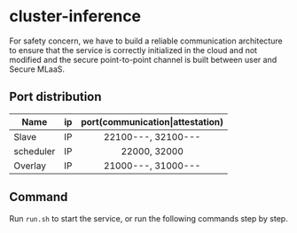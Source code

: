 # cluster-inference
For safety concern, we have to build a reliable communication architecture to ensure that the service is correctly initialized in the cloud and not modified and the secure point-to-point channel is built between user and Secure MLaaS. 


## Port distribution
| Name        | ip    |  port(communication\|attestation)  |
| --------   | -----:   | :----: |
| Slave        |    IP   |   22100---, 32100---    |
| scheduler        |   IP    |   22000, 32000   |
| Overlay        |   IP    |   21000---, 31000---    |


## Command
Run `run.sh` to start the service, or run the following commands step by step.
<!-- 
```

# Setup environment
cd cluster-inference
source environment.sh

PartID=$1
TARGET_NAME=sgx-task-enclave
TARGET_DIR=`pwd`/sgx-task-enclave/target/x86_64-fortanix-unknown-sgx/debug
TARGET=$TARGET_DIR/$TARGET_NAME
TARGET_SGX=$TARGET_DIR/$TARGET_NAME.sgxs
TARGET_SIG=$TARGET_DIR/$TARGET_NAME.sig
KEY=ra-enclave/examples/data/vendor-keys/private_key.pem

# Build and sign enclave
(cd sgx-task-enclave && cargo build --target x86_64-fortanix-unknown-sgx ) && \
ftxsgx-elf2sgxs $TARGET --heap-size 0x10000000 --stack-size 0x800000 --threads 8 \
    --debug --output $TARGET_SGX && \
#sgxs-sign --key $KEY $TARGET_SGX $TARGET_DIR/$TARGET_NAME.sig -d --xfrm 7/0 --isvprodid 0 --isvsvn 0
sgxs-sign --key $KEY $TARGET_SGX $TARGET_SIG -d --xfrm 7/0 --isvprodid 0 --isvsvn 0

# Build client
# (cd attest-client && cargo build --target x86_64-unknown-linux-gnu  --example attest_client --features verbose )

# Build SP
# (cd ra-sp && cargo build --target x86_64-unknown-linux-gnu )

# Run enclave with the default runner
ftxsgx-runner --signature coresident $TARGET &

# Run client
#(cd ra-client && cargo run --target x86_64-unknown-linux-gnu -Zfeatures=itarget --features "verbose" --example tls-client -- -e 127.0.0.1:7710 -s 127.0.0.1:1234 -n 0) &
(cd ra-client && cargo run --target x86_64-unknown-linux-gnu  --features "verbose" --example tls-client -- -e 127.0.0.1:7711 -s 127.0.0.1:1234  -n 1) &

# Run SP
(cd ra-sp && cargo run --target x86_64-unknown-linux-gnu  --example tls-sp   --features "verbose")

# Build Scheduler
cd scheduler && cargo run \
--target x86_64-fortanix-unknown-sgx \
--features verbose

file=full_transition.txt
for i in {0..50};
do
    echo $i
    echo `ftxsgx-runner part1/target/x86_64-fortanix-unknown-sgx/debug/sgx-demo.sgxs` >> ${file} &
    sleep 0.5
    echo `ftxsgx-runner part0/target/x86_64-fortanix-unknown-sgx/debug/sgx-demo.sgxs` >> ${file}
done;
``` -->